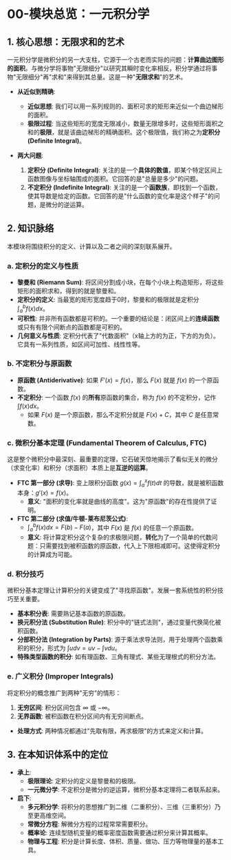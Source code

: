 # 00-模块总览：一元积分学

## 1. 核心思想：无限求和的艺术

一元积分学是微积分的另一大支柱，它源于一个古老而实际的问题：**计算曲边图形的面积**。与微分学将事物"无限细分"以研究其瞬时变化率相反，积分学通过将事物"无限细分"再"求和"来得到其总量。这是一种"**无限求和**"的艺术。

- **从近似到精确**:
  - **近似思想**: 我们可以用一系列规则的、面积可求的矩形来近似一个曲边梯形的面积。
  - **极限过程**: 当这些矩形的宽度无限减小，数量无限增多时，这些矩形面积之和的**极限**，就是该曲边梯形的精确面积。这个极限值，我们称之为**定积分 (Definite Integral)**。

- **两大问题**:
    1. **定积分 (Definite Integral)**: 关注的是一个**具体的数值**，即某个特定区间上函数图像与坐标轴围成的面积。它回答的是"总量是多少"的问题。
    2. **不定积分 (Indefinite Integral)**: 关注的是一个**函数族**，即找到一个函数，使其导数是给定的函数。它回答的是"什么函数的变化率是这个样子"的问题，是微分的逆运算。

## 2. 知识脉络

本模块将围绕积分的定义、计算以及二者之间的深刻联系展开。

### a. 定积分的定义与性质

- **黎曼和 (Riemann Sum)**: 将区间分割成小块，在每个小块上构造矩形，将这些矩形的面积求和，得到的就是黎曼和。
- **定积分的定义**: 当最宽的矩形宽度趋于0时，黎曼和的极限就是定积分 $\int_a^b f(x) dx$。
- **可积性**: 并非所有函数都是可积的。一个重要的结论是：闭区间上的**连续函数**或只有有限个间断点的函数都是可积的。
- **几何意义与性质**: 定积分代表了"代数面积"（x轴上方的为正，下方的为负）。它具有一系列性质，如区间可加性、线性性等。

### b. 不定积分与原函数

- **原函数 (Antiderivative)**: 如果 $F'(x) = f(x)$，那么 $F(x)$ 就是 $f(x)$ 的一个原函数。
- **不定积分**: 一个函数 $f(x)$ 的**所有**原函数的集合，称为 $f(x)$ 的不定积分，记作 $\int f(x) dx$。
  - 如果 $F(x)$ 是一个原函数，那么不定积分就是 $F(x) + C$，其中 $C$ 是任意常数。

### c. 微积分基本定理 (Fundamental Theorem of Calculus, FTC)

这是整个微积分中最深刻、最重要的定理，它石破天惊地揭示了看似无关的微分（求变化率）和积分（求面积）本质上是**互逆的运算**。

- **FTC 第一部分 (求导)**: 变上限积分函数 $g(x) = \int_a^x f(t) dt$ 的导数，就是被积函数本身：$g'(x) = f(x)$。
  - **意义**: "面积的变化率就是曲线的高度"。这为"原函数"的存在性提供了证明。
- **FTC 第二部分 (求值/牛顿-莱布尼茨公式)**:
  - $\int_a^b f(x) dx = F(b) - F(a)$，其中 $F(x)$ 是 $f(x)$ 的任意一个原函数。
  - **意义**: 将计算定积分这个复杂的求极限问题，**转化**为了一个简单的代数问题：只需要找到被积函数的原函数，代入上下限相减即可。这使得定积分的计算成为可能。

### d. 积分技巧

微积分基本定理让计算积分的关键变成了"寻找原函数"。发展一套系统性的积分技巧至关重要。

- **基本积分表**: 需要熟记基本函数的原函数。
- **换元积分法 (Substitution Rule)**: 积分中的"链式法则"，通过变量代换简化被积函数。
- **分部积分法 (Integration by Parts)**: 源于乘法求导法则，用于处理两个函数乘积的积分，形式为 $\int u dv = uv - \int v du$。
- **特殊类型函数的积分**: 如有理函数、三角有理式、某些无理根式的积分方法。

### e. 广义积分 (Improper Integrals)

将定积分的概念推广到两种"无穷"的情形：

1. **无穷区间**: 积分区间包含 $\infty$ 或 $-\infty$。
2. **无界函数**: 被积函数在积分区间内有无穷间断点。

- **处理方式**: 两种情况都通过"先取有限，再求极限"的方式来定义和计算。

## 3. 在本知识体系中的定位

- **承上**:
  - **极限理论**: 定积分的定义是黎曼和的极限。
  - **一元微分学**: 不定积分是微分的逆运算，微积分基本定理将二者联系起来。
- **启下**:
  - **多元积分学**: 将积分的思想推广到二维（二重积分）、三维（三重积分）乃至更高维空间。
  - **常微分方程**: 解微分方程的过程常常需要积分。
  - **概率论**: 连续型随机变量的概率密度函数需要通过积分来计算其概率。
  - **物理与工程**: 积分是计算长度、体积、质量、做功、压力等物理量的基本工具。
